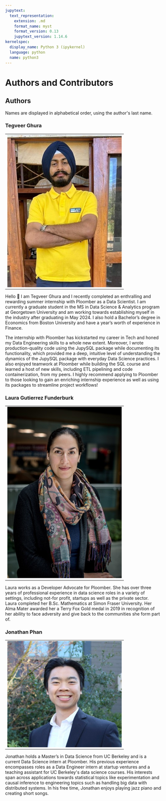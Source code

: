 ```yaml
---
jupytext:
  text_representation:
    extension: .md
    format_name: myst
    format_version: 0.13
    jupytext_version: 1.14.6
kernelspec:
  display_name: Python 3 (ipykernel)
  language: python
  name: python3
---
```


# Authors and Contributors

## Authors

Names are displayed in alphabetical order, using the author's last name. 

### Tegveer Ghura

| |
|-|
|![](Tegveer.jpg)|

Hello :wave:  I am Tegveer Ghura and I recently completed an enthralling and rewarding summer internship with Ploomber as a Data Scientist. I am currently a graduate student in the MS in Data Science & Analytics program at Georgetown University and am working towards establishing myself in the industry after graduating in May 2024. I also hold a Bachelor’s degree in Economics from Boston University and have a year’s worth of experience in Finance.

The internship with Ploomber has kickstarted my career in Tech and honed my Data Engineering skills to a whole new extent. Moreover, I wrote production-quality code using the JupySQL package while documenting its functionality, which provided me a deep, intuitive level of understanding the dynamics of the JupySQL package with everyday Data Science practices. I also enjoyed teamwork at Ploomber while building the SQL course and learned a host of new skills, including ETL pipelining and code containerization, from my peers. I highly recommend applying to Ploomber to those looking to gain an enriching internship experience as well as using its packages to streamline project workflows!

### Laura Gutierrez Funderburk

| |
|-|
|![](Laura.jpg)| 




Laura works as a Developer Advocate for Ploomber. She has over three years of professional experience in data science roles in a variety of settings, including not-for profit, startups as well as the private sector. Laura completed her B.Sc. Mathematics at Simon Fraser University. Her Alma Mater awarded her a Terry Fox Gold medal in 2019 in recognition of her ability to face adversity and give back to the communities she form part of.

### Jonathan Phan

| |
|-|
|![](Jonathan.jpg)|

Jonathan holds a Master’s in Data Science from UC Berkeley and is a current Data Science intern at Ploomber. His previous experience encompasses roles as a Data Engineer intern at startup ventures and a teaching assistant for UC Berkeley's data science courses. His interests span across applications towards statistical topics like experimentation and causal inference to engineering topics such as handling big data with distributed systems. In his free time, Jonathan enjoys playing jazz piano and creating short songs.